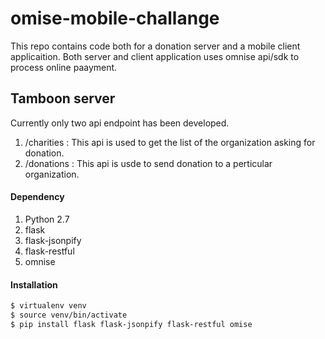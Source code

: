 # omise-mobile-challange
This repo contains code both for a donation server and a mobile client applicaition. Both server and client application uses omnise api/sdk to process online paayment.

## Tamboon server
Currently only two api endpoint has been developed.
1. /charities : This api is used to get the list of the organization asking for donation. 
2. /donations : This api is usde to send donation to a perticular organization.

#### Dependency
1. Python 2.7
2. flask
3. flask-jsonpify
4. flask-restful
5. omnise

#### Installation
```sh
$ virtualenv venv
$ source venv/bin/activate
$ pip install flask flask-jsonpify flask-restful omise
```
